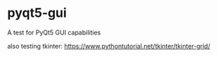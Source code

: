 # pyqt5-gui
A test for PyQt5 GUI capabilities

also testing tkinter:
https://www.pythontutorial.net/tkinter/tkinter-grid/
